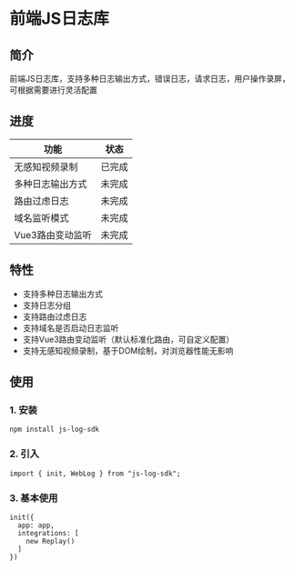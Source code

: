 # 前端JS日志库

## 简介

前端JS日志库，支持多种日志输出方式，错误日志，请求日志，用户操作录屏，可根据需要进行灵活配置

## 进度

| 功能         | 状态  |
|------------|-----|
| 无感知视频录制    | 已完成 |
| 多种日志输出方式   | 未完成 |
| 路由过虑日志     | 未完成 |
| 域名监听模式     | 未完成 |
| Vue3路由变动监听 | 未完成 |

## 特性

- 支持多种日志输出方式
- 支持日志分组
- 支持路由过虑日志
- 支持域名是否启动日志监听
- 支持Vue3路由变动监听（默认标准化路由，可自定义配置）
- 支持无感知视频录制，基于DOM绘制，对浏览器性能无影响

## 使用

### 1. 安装

```
npm install js-log-sdk
```

### 2. 引入

```
import { init, WebLog } from "js-log-sdk";
```

### 3. 基本使用

```
init({
  app: app,
  integrations: [
    new Replay()
  ]
})
```
